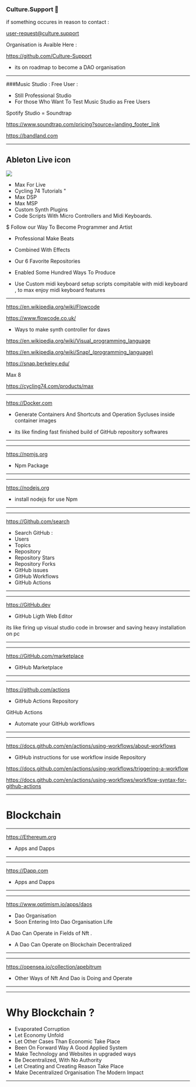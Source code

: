 ### Culture.Support 👋




if something occures in reason to contact :

user-request@culture.support






Organisation is Avaible Here : 


https://github.com/Culture-Support


- its on roadmap to become a DAO organisation 

---------

###Music Studio : Free User :

- Still Professional Studio 
- For those Who Want To Test Music Studio as Free Users

Spotify Studio = Soundtrap


https://www.soundtrap.com/pricing?source=landing_footer_link


https://bandland.com 


---------------



Ableton Live icon
-------------------
![](https://cloud.githubusercontent.com/assets/7797479/6123652/12002f48-b0fd-11e4-908c-804b7f02d2b4.png)


- Max For Live
- Cycling 74 Tutorials "
- Max DSP
- Max MSP
- Custom Synth Plugins
- Code Scripts With Micro Controllers and Midi Keyboards.



$ Follow our Way To Become Programmer and Artist 

- Professional Make Beats 
- Combined With Effects

- Our 6 Favorite Repositories
- Enabled Some Hundred Ways To Produce 
- Use Custom midi keyboard setup scripts compitable
with midi keyboard , to max enjoy midi keyboard features

----------





https://en.wikipedia.org/wiki/Flowcode



https://www.flowcode.co.uk/



- Ways to make synth controller for daws 


https://en.wikipedia.org/wiki/Visual_programming_language


https://en.wikipedia.org/wiki/Snap!_(programming_language)

https://snap.berkeley.edu/


Max 8

https://cycling74.com/products/max


------------


https://Docker.com

- Generate Containers And Shortcuts and Operation
Sycluses inside container images 


- its like finding fast finished build 
of GitHub repository softwares 

----------------




---------

https://npmjs.org

- Npm Package 

----------------




---------

https://nodejs.org

- install nodejs for use Npm

----------------



---------

https://Github.com/search

- Search GitHub : 
- Users
- Topics 
- Repository 
- Repository Stars 
- Repository Forks
- GitHub issues 
- GitHub Workflows
- GitHub Actions 

----------------



---------

https://GitHub.dev

- GitHub Ligth Web Editor

its like firing up visual studio code in browser
and saving heavy installation on pc 

----------------




---------

https://GitHub.com/marketplace

- GitHub Marketplace



----------------


---------

https://github.com/actions

- GitHub Actions Repository 


GitHub Actions

- Automate your GitHub workflows

----------------








---------

https://docs.github.com/en/actions/using-workflows/about-workflows

- GitHub instructions for use workflow inside
Repository

https://docs.github.com/en/actions/using-workflows/triggering-a-workflow

https://docs.github.com/en/actions/using-workflows/workflow-syntax-for-github-actions


----------------

# Blockchain 


---------

https://Ethereum.org

- Apps and Dapps  

----------------



---------

https://Dapp.com

- Apps and Dapps  

----------------


---------

https://www.optimism.io/apps/daos

- Dao Organisation 
- Soon Entering Into Dao Organisation Life

 A Dao Can Operate in Fields of Nft .
- A Dao Can Operate on Blockchain Decentralized 
----------------




---------

https://opensea.io/collection/apebitrum

- Other Ways of Nft And Dao is Doing and Operate 

----------------


---------



# Why Blockchain ?

- Evaporated Corruption
- Let Economy Unfold
- Let Other Cases Than Economic Take Place
- Been On Forward Way A Good Applied System
- Make Technology and Websites in upgraded ways 
- Be Decentralized, With No Authority
- Let Creating and Creating Reason Take Place
- Make Decentralized Organisation The Modern 
Impact 

----------------





